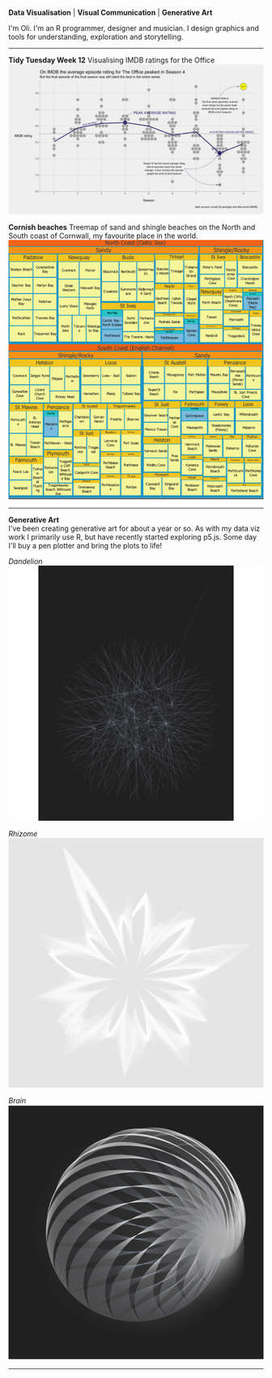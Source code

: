 **Data Visualisation** | **Visual Communication** | **Generative Art**

I'm Oli. I'm an R programmer, designer and musician. I design graphics and tools for understanding, exploration and storytelling. 

----------

**Tidy Tuesday Week 12** Visualising IMDB ratings for the Office
![officeDotPlot](/officeDotPlot.png)

**Cornish beaches** Treemap of sand and shingle beaches on the North and South coast of Cornwall, my favourite place in the world.  
![cornwall](/cornwall.png)

----------

**Generative Art**  
I've been creating generative art for about a year or so. As with my data viz work I primarily use R, but have recently started exploring p5.js. Some day I'll buy a pen plotter and bring the plots to life!

*Dandelion*
![t35](/t35.jpg)

*Rhizome*
![narrativeLinesRhizome](/narrativeLinesRhizome.jpg)

*Brain*
![t27](/t27.jpg)

----------




